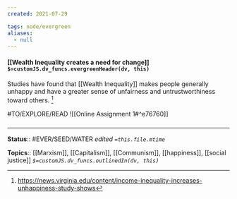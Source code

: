 ```yaml
---
created: 2021-07-29

tags: node/evergreen
aliases:
  - null
---
```


#### [[Wealth Inequality creates a need for change]] `$=customJS.dv_funcs.evergreenHeader(dv, this)`

Studies have found that [[Wealth Inequality]] makes people generally unhappy and have a greater sense of unfairness and untrustworthiness toward others. [^1] 

#TO/EXPLORE/READ ![[Online Assignment 1#^e76760]]

### <hr class="footnote"/>

**Status**:: #EVER/SEED/WATER 
*edited `=this.file.mtime`*

**Topics**:: [[Marxism]], [[Capitalism]], [[Communism]], [[happiness]], [[social justice]]
*`$=customJS.dv_funcs.outlinedIn(dv, this)`*


[^1]: https://news.virginia.edu/content/income-inequality-increases-unhappiness-study-shows